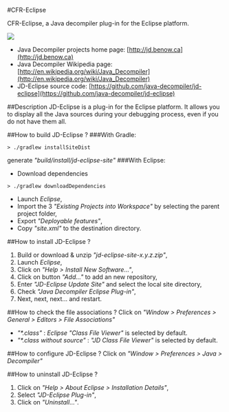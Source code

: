 #CFR-Eclipse

CFR-Eclipse, a Java decompiler plug-in for the Eclipse platform.

![](http://jd.benow.ca/img/screenshot8.png)

- Java Decompiler projects home page: [http://jd.benow.ca](http://jd.benow.ca)
- Java Decompiler Wikipedia page: [http://en.wikipedia.org/wiki/Java_Decompiler](http://en.wikipedia.org/wiki/Java_Decompiler)
- JD-Eclipse source code: [https://github.com/java-decompiler/jd-eclipse](https://github.com/java-decompiler/jd-eclipse)

##Description
JD-Eclipse is a plug-in for the Eclipse platform. It allows you to 
display all the Java sources during your debugging process, even if 
you do not have them all.

##How to build JD-Eclipse ?
###With Gradle:
```
> ./gradlew installSiteDist
```
generate _"build/install/jd-eclipse-site"_
###With Eclipse:
- Download dependencies
```
> ./gradlew downloadDependencies
```
- Launch _Eclipse_,
- Import the 3 _"Existing Projects into Workspace"_ by selecting the parent project folder,
- Export _"Deployable features"_,
- Copy _"site.xml"_ to the destination directory.

##How to install JD-Eclipse ?
1. Build or download & unzip _"jd-eclipse-site-x.y.z.zip"_,
2. Launch _Eclipse_,
3. Click on _"Help > Install New Software..."_,
4. Click on button _"Add..."_ to add an new repository,
5. Enter _"JD-Eclipse Update Site"_ and select the local site directory,
6. Check _"Java Decompiler Eclipse Plug-in"_,
7. Next, next, next... and restart.

##How to check the file associations ?
Click on _"Window > Preferences > General > Editors > File Associations"_
- _"*.class"_ : _Eclipse_ _"Class File Viewer"_ is selected by default.
- _"*.class without source"_ : _"JD Class File Viewer"_ is selected by default.

##How to configure JD-Eclipse ?
Click on _"Window > Preferences > Java > Decompiler"_

##How to uninstall JD-Eclipse ?
1. Click on _"Help > About Eclipse > Installation Details"_,
2. Select _"JD-Eclipse Plug-in"_,
3. Click on _"Uninstall..."_.
